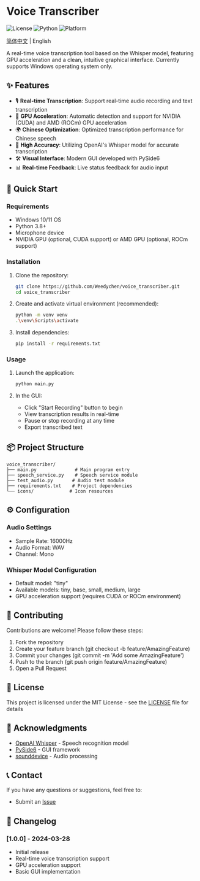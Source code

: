 # Voice Transcriber

![License](https://img.shields.io/badge/license-MIT-blue.svg)
![Python](https://img.shields.io/badge/python-3.8+-blue.svg)
![Platform](https://img.shields.io/badge/platform-Windows-lightgrey.svg)

[简体中文](./README.md) | English

A real-time voice transcription tool based on the Whisper model, featuring GPU acceleration and a clean, intuitive graphical interface. Currently supports Windows operating system only.

## ✨ Features

- 🎙️ **Real-time Transcription**: Support real-time audio recording and text transcription
- 🚀 **GPU Acceleration**: Automatic detection and support for NVIDIA (CUDA) and AMD (ROCm) GPU acceleration
- 🌍 **Chinese Optimization**: Optimized transcription performance for Chinese speech
- 🎯 **High Accuracy**: Utilizing OpenAI's Whisper model for accurate transcription
- 🛠️ **Visual Interface**: Modern GUI developed with PySide6
- 📊 **Real-time Feedback**: Live status feedback for audio input

## 🚀 Quick Start

### Requirements

- Windows 10/11 OS
- Python 3.8+
- Microphone device
- NVIDIA GPU (optional, CUDA support) or AMD GPU (optional, ROCm support)

### Installation

1. Clone the repository:
   ```bash
   git clone https://github.com/Weedychen/voice_transcriber.git
   cd voice_transcriber
   ```

2. Create and activate virtual environment (recommended):
   ```bash
   python -m venv venv
   .\venv\Scripts\activate
   ```

3. Install dependencies:
   ```bash
   pip install -r requirements.txt
   ```

### Usage

1. Launch the application:
   ```bash
   python main.py
   ```

2. In the GUI:
   - Click "Start Recording" button to begin
   - View transcription results in real-time
   - Pause or stop recording at any time
   - Export transcribed text

## 📦 Project Structure

```
voice_transcriber/
├── main.py              # Main program entry
├── speech_service.py    # Speech service module
├── test_audio.py       # Audio test module
├── requirements.txt    # Project dependencies
└── icons/             # Icon resources
```

## ⚙️ Configuration

### Audio Settings
- Sample Rate: 16000Hz
- Audio Format: WAV
- Channel: Mono

### Whisper Model Configuration
- Default model: "tiny"
- Available models: tiny, base, small, medium, large
- GPU acceleration support (requires CUDA or ROCm environment)

## 🤝 Contributing

Contributions are welcome! Please follow these steps:

1. Fork the repository
2. Create your feature branch (git checkout -b feature/AmazingFeature)
3. Commit your changes (git commit -m 'Add some AmazingFeature')
4. Push to the branch (git push origin feature/AmazingFeature)
5. Open a Pull Request

## 📝 License

This project is licensed under the MIT License - see the [LICENSE](LICENSE) file for details

## 🙏 Acknowledgments

- [OpenAI Whisper](https://github.com/openai/whisper) - Speech recognition model
- [PySide6](https://wiki.qt.io/Qt_for_Python) - GUI framework
- [sounddevice](https://python-sounddevice.readthedocs.io/) - Audio processing

## 📞 Contact

If you have any questions or suggestions, feel free to:

- Submit an [Issue](https://github.com/Weedychen/voice_transcriber/issues)

## 🔄 Changelog

### [1.0.0] - 2024-03-28
- Initial release
- Real-time voice transcription support
- GPU acceleration support
- Basic GUI implementation 